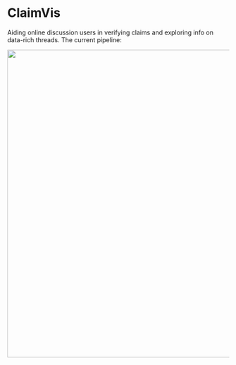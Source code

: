 # ClaimVis
Aiding online discussion users in verifying claims and exploring info on data-rich threads.
The current pipeline: 
<p align="center">
 <img src="https://github.com/kixlab/ClaimVis/assets/93929554/13d1ecbc-08d9-43a2-ae6e-1870bb7a5279" width="700">  
<p>  

